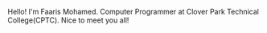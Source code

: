 Hello! I'm Faaris Mohamed. Computer Programmer at Clover Park Technical College(CPTC). Nice to meet you all!
